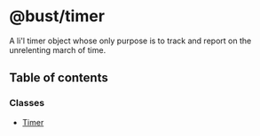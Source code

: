 # @bust/timer

A li'l timer object whose only purpose is to track and report on the
unrelenting march of time.

## Table of contents

### Classes

- [Timer](classes/Timer.md)
